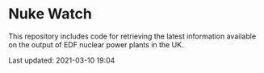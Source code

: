 # Nuke Watch

This repository includes code for retrieving the latest information available on the output of EDF nuclear power plants in the UK.

Last updated: 2021-03-10 19:04